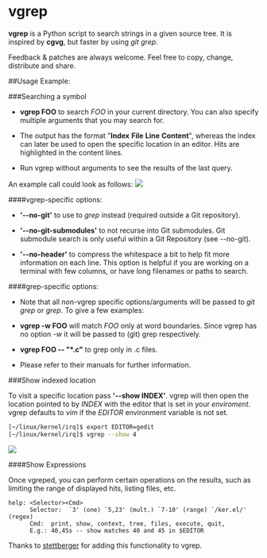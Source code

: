 # vgrep

**vgrep** is a Python script to search strings in a given source tree.  It is
inspired by **cgvg**, but faster by using *git grep*.

Feedback & patches are always welcome.  Feel free to copy, change, distribute
and share.

##Usage Example:

###Searching a symbol

- **vgrep FOO** to search *FOO* in your current directory.  You can also specify
  multiple arguments that you may search for.

- The output has the format "**Index** **File** **Line** **Content**", whereas
  the index can later be used to open the specific location in an editor.  Hits
  are highlighted in the content lines.

- Run vgrep without arguments to see the results of the last query.

An example call could look as follows:
![](https://github.com/vrothberg/vgrep/blob/master/screenshots/grep_example.png)

####vgrep-specific options:

- **'--no-git'** to use to *grep* instead (required outside a Git repository).

- **'--no-git-submodules'** to not recurse into Git submodules. Git submodule
  search is only useful within a Git Repository (see --no-git).

- **'--no-header'** to compress the whitespace a bit to help fit more
  information on each line.  This option is helpful if you are working on a
  terminal with few columns, or have long filenames or paths to search.

####grep-specific options:

- Note that all non-vgrep specific options/arguments will be passed to *git
  grep* or *grep*.  To give a few examples:

- **vgrep -w FOO** will match *FOO* only at word boundaries.  Since vgrep has
no option *-w* it will be passed to (git) grep respectively.

- **vgrep FOO -- "*.c"** to grep only in .c files.

- Please refer to their manuals for further information.

###Show indexed location

To visit a specific location pass **'--show INDEX'**.  vgrep will then open the
location pointed to by *INDEX* with the editor that is set in your *enviroment*.
vgrep defaults to *vim* if the *EDITOR* environment variable is not set.

``` bash
[~/linux/kernel/irq]$ export EDITOR=gedit
[~/linux/kernel/irq]$ vgrep --show 4
```

![](https://github.com/vrothberg/vgrep/blob/master/screenshots/show_example.png)

####Show Expressions

Once vgreped, you can perform certain operations on the results, such as
limiting the range of displayed hits, listing files, etc.

```
help: <Selector><Cmd>
      Selector:  `3' (one) `5,23' (mult.) `7-10' (range) `/ker.el/' (regex)
      Cmd:  print, show, context, tree, files, execute, quit,
      E.g.: 40,45s -- show matches 40 and 45 in $EDITOR
```

Thanks to [stettberger](https://github.com/stettberger) for adding this
functionality to vgrep.

